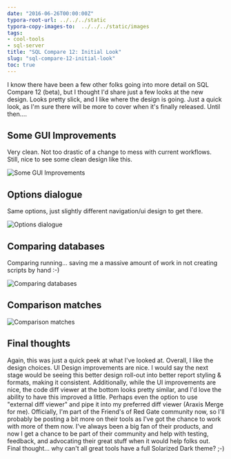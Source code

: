 ```yaml
---
date: "2016-06-26T00:00:00Z"
typora-root-url: ../../../static
typora-copy-images-to:  ../../../static/images
tags:
- cool-tools
- sql-server
title: "SQL Compare 12: Initial Look"
slug: "sql-compare-12-initial-look"
toc: true
---
```


I know there have been a few other folks going into more detail on SQL Compare 12 (beta), but I thought I'd share just a few looks at the new design. Looks pretty slick, and I like where the design is going. Just a quick look, as I'm sure there will be more to cover when it's finally released. Until then....

## Some GUI Improvements

Very clean. Not too drastic of a change to mess with current workflows. Still, nice to see some clean design like this.

![Some GUI Improvements](/images/some-gui-improvements.png)

## Options dialogue

Same options, just slightly different navigation/ui design to get there.

![Options dialogue](/images/options-dialogue.png)

## Comparing databases

Comparing running... saving me a massive amount of work in not creating scripts by hand :-)

![Comparing databases](/images/comparing-databases.png)

## Comparison matches

![Comparison matches](/images/comparison-matches.png)

## Final thoughts

Again, this was just a quick peek at what I've looked at. Overall, I like the design choices.
UI Design improvements are nice. I would say the next stage would be seeing this better design roll-out into better report styling & formats, making it consistent. Additionally, while the UI improvements are nice, the code diff viewer at the bottom looks pretty similar, and I'd love the ability to have this improved a little. Perhaps even the option to use "external diff viewer" and pipe it into my preferred diff viewer (Araxis Merge for me).
Officially, I'm part of the Friend's of Red Gate community now, so I'll probably be posting a bit more on their tools as I've got the chance to work with more of them now. I've always been a big fan of their products, and now I get a chance to be part of their community and help with testing, feedback, and advocating their great stuff when it would help folks out.
Final thought... why can't all great tools have a full Solarized Dark theme? ;-)
